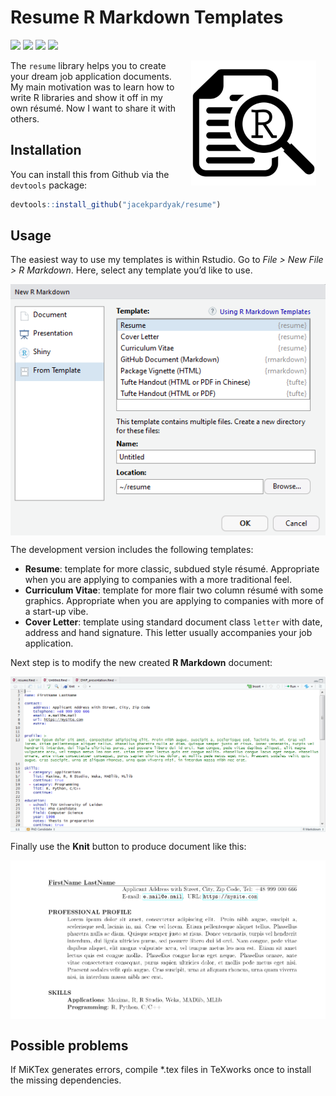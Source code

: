 
# Resume R Markdown Templates

[![](https://www.r-pkg.org/badges/version/resume?color=green)](https://cran.r-project.org/package=resume)
[![](http://cranlogs.r-pkg.org/badges/grand-total/resume?color=green)](https://cran.r-project.org/package=resume)
[![](http://cranlogs.r-pkg.org/badges/last-month/resume?color=green)](https://cran.r-project.org/package=resume)
[![](http://cranlogs.r-pkg.org/badges/last-week/resume?color=green)](https://cran.r-project.org/package=resume)

<img src="./man/figures/logo.svg" alt="Resume logo" align="right" width="200" style="padding: 0 15px; float: right;"/>

The `resume` library helps you to create your dream job application
documents. My main motivation was to learn how to write R libraries and
show it off in my own résumé. Now I want to share it with others.

## Installation

You can install this from Github via the `devtools` package:

``` r
devtools::install_github("jacekpardyak/resume")
```

## Usage

The easiest way to use my templates is within Rstudio. Go to *File &gt;
New File &gt; R Markdown*. Here, select any template you’d like to use.

<img src="./man/figures/Capture1.PNG" width="750px" style="display: block; margin: auto;" />

The development version includes the following templates:

-   **Resume**: template for more classic, subdued style résumé.
    Appropriate when you are applying to companies with a more
    traditional feel.
-   **Curriculum Vitae**: template for more flair two column résumé with
    some graphics. Appropriate when you are applying to companies with
    more of a start-up vibe.
-   **Cover Letter**: template using standard document class `letter`
    with date, address and hand signature. This letter usually
    accompanies your job application.

Next step is to modify the new created **R Markdown** document:

<img src="./man/figures/Capture2.PNG" width="750px" style="display: block; margin: auto;" />

Finally use the **Knit** button to produce document like this:

<img src="./man/figures/Capture3.PNG" width="750px" style="display: block; margin: auto;" />

## Possible problems

If MiKTex generates errors, compile \*.tex files in TeXworks once to
install the missing dependencies.
